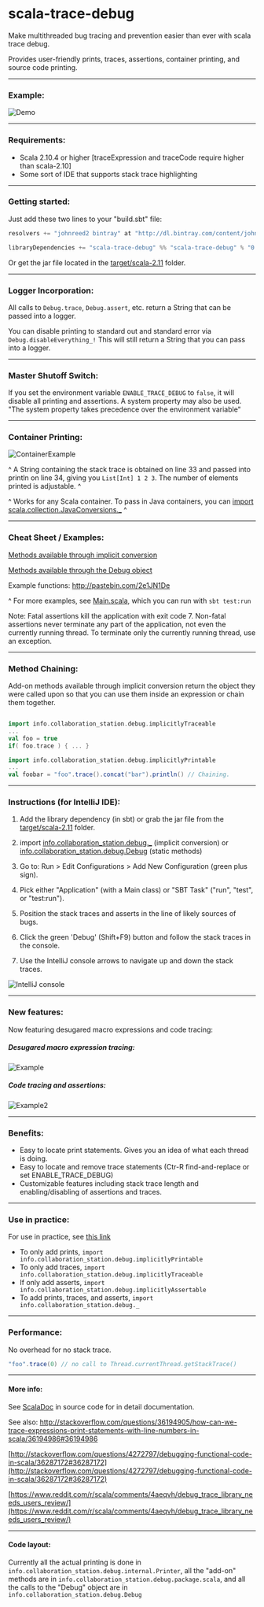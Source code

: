# scala-trace-debug
Make multithreaded bug tracing and prevention easier than ever with scala trace debug. 

Provides user-friendly prints, traces, assertions, container printing, and source code printing.

____________________________________________________________________________________________________________________

### Example:

![Demo](http://s9.postimg.org/ssuso8f4f/Example_Screenshot_Highlight.png)

____________________________________________________________________________________________________________________

### Requirements:

- Scala 2.10.4 or higher [traceExpression and traceCode require higher than scala-2.10]
- Some sort of IDE that supports stack trace highlighting

____________________________________________________________________________________________________________________

### Getting started:

Just add these two lines to your "build.sbt" file:

```scala
resolvers += "johnreed2 bintray" at "http://dl.bintray.com/content/johnreed2/maven"

libraryDependencies += "scala-trace-debug" %% "scala-trace-debug" % "0.2.0"
```

Or get the jar file located in the [target/scala-2.11](target/scala-2.11) folder. 

____________________________________________________________________________________________________________________

### Logger Incorporation:

All calls to `Debug.trace`, `Debug.assert`, etc. return a String that can be passed into a logger. 

You can disable printing to standard out and standard error via `Debug.disableEverything_!` This will still return a String that you can pass into a logger. 

____________________________________________________________________________________________________________________

### Master Shutoff Switch:

If you set the environment variable `ENABLE_TRACE_DEBUG` to `false`, it will disable all printing and assertions.
A system property may also be used. "The system property takes precedence over the environment variable"
____________________________________________________________________________________________________________________

### Container Printing:

![ContainerExample](http://i.imgur.com/IMk1CnM.png)

^ A String containing the stack trace is obtained on line 33 and passed into println on line 34, giving you `List[Int] 1 2 3`. The number of elements printed is adjustable. ^

^ Works for any Scala container. To pass in Java containers, you can [import scala.collection.JavaConversions._](http://stackoverflow.com/questions/9638492/conversion-of-scala-map-containing-boolean-to-java-map-containing-java-lang-bool) ^

____________________________________________________________________________________________________________________

### Cheat Sheet / Examples:

[Methods available through implicit conversion](http://ec2-52-87-157-20.compute-1.amazonaws.com/#info.collaboration_station.debug.package$$ImplicitTrace)

[Methods available through the Debug object](http://ec2-52-87-157-20.compute-1.amazonaws.com/#info.collaboration_station.debug.Debug$)

Example functions: http://pastebin.com/2e1JN1De

^ For more examples, see [Main.scala](src/test/scala/main/Main.scala), which you can run with `sbt test:run`

Note: Fatal assertions kill the application with exit code 7. Non-fatal assertions never terminate any part of the application, not even the currently running thread. To terminate only the currently running thread, use an exception.

____________________________________________________________________________________________________________________

### Method Chaining:

Add-on methods available through implicit conversion return the object they were called upon so that you can use them inside an expression or chain them together.

```scala

import info.collaboration_station.debug.implicitlyTraceable
...
val foo = true
if( foo.trace ) { ... }

import info.collaboration_station.debug.implicitlyPrintable
...
val foobar = "foo".trace().concat("bar").println() // Chaining.

```

____________________________________________________________________________________________________________________


### Instructions (for IntelliJ IDE):

1. Add the library dependency (in sbt) or grab the jar file from the [target/scala-2.11](target/scala-2.11) folder.

2. import [info.collaboration_station.debug._](src/main/scala/info/collaboration_station/debug/package.scala) (implicit conversion) or [info.collaboration_station.debug.Debug](src/main/scala/info/collaboration_station/debug/Debug.scala) (static methods)

3. Go to: Run > Edit Configurations > Add New Configuration (green plus sign).

4. Pick either "Application" (with a Main class) or "SBT Task" ("run", "test", or "test:run").

5. Position the stack traces and asserts in the line of likely sources of bugs.

6. Click the green 'Debug' (Shift+F9) button and follow the stack traces in the console. 
 
7. Use the IntelliJ console arrows to navigate up and down the stack traces.

![IntelliJ console](http://s29.postimg.org/ud0knou1j/debug_Screenshot_Crop.png)

____________________________________________________________________________________________________________________

### New features:

Now featuring desugared macro expressions and code tracing:

##### _Desugared macro expression tracing:_

![Example](http://i.imgur.com/D1jLiaa.png)

##### _Code tracing and assertions:_

![Example2](http://i.imgur.com/pdey7Jk.png)

____________________________________________________________________________________________________________________

### Benefits:

- Easy to locate print statements. Gives you an idea of what each thread is doing.
- Easy to locate and remove trace statements (Ctr-R find-and-replace or set ENABLE_TRACE_DEBUG)
- Customizable features including stack trace length and enabling/disabling of assertions and traces.

____________________________________________________________________________________________________________________

### Use in practice:

For use in practice, see [this link](USE_WITH_IDE.md)

- To only add prints, `import info.collaboration_station.debug.implicitlyPrintable`
- To only add traces, `import info.collaboration_station.debug.implicitlyTraceable`
- If only add asserts, `import info.collaboration_station.debug.implicitlyAssertable`
- To add prints, traces, and asserts, `import info.collaboration_station.debug._`

____________________________________________________________________________________________________________________

### Performance:

No overhead for no stack trace. 

```scala
"foo".trace(0) // no call to Thread.currentThread.getStackTrace()
```
____________________________________________________________________________________________________________________

#### More info:

See [ScalaDoc](http://ec2-52-87-157-20.compute-1.amazonaws.com/) in source code for in detail documentation.

See also: http://stackoverflow.com/questions/36194905/how-can-we-trace-expressions-print-statements-with-line-numbers-in-scala/36194986#36194986

[http://stackoverflow.com/questions/4272797/debugging-functional-code-in-scala/36287172#36287172](http://stackoverflow.com/questions/4272797/debugging-functional-code-in-scala/36287172#36287172)

[https://www.reddit.com/r/scala/comments/4aeqvh/debug_trace_library_needs_users_review/](https://www.reddit.com/r/scala/comments/4aeqvh/debug_trace_library_needs_users_review/)

____________________________________________________________________________________________________________________

#### Code layout:

Currently all the actual printing is done in `info.collaboration_station.debug.internal.Printer`, all the "add-on" methods are in `info.collaboration_station.debug.package.scala`, and all the calls to the "Debug" object are in `info.collaboration_station.debug.Debug`
